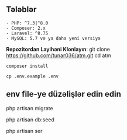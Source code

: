    
## Tələblər

    - PHP: ^7.3|^8.0
    - Composer: 2.x
    - Laravel: ^8.75
    - MySQL: 5.7 və ya daha yeni versiya

**Repozitordan Layihəni Klonlayın**:
    git clone https://github.com/tunar036/atm.git
    cd atm

    composer install

    cp .env.example .env
## env file-ye düzəlişlər edin edin

   php artisan migrate

   php artisan db:seed

   php artisan ser